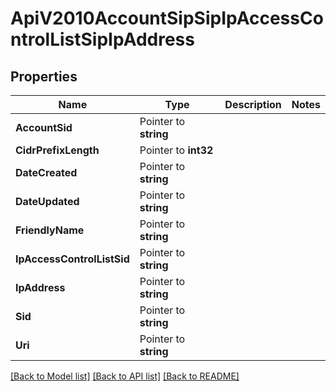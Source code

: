 # ApiV2010AccountSipSipIpAccessControlListSipIpAddress

## Properties

Name | Type | Description | Notes
------------ | ------------- | ------------- | -------------
**AccountSid** | Pointer to **string** |  |
**CidrPrefixLength** | Pointer to **int32** |  |
**DateCreated** | Pointer to **string** |  |
**DateUpdated** | Pointer to **string** |  |
**FriendlyName** | Pointer to **string** |  |
**IpAccessControlListSid** | Pointer to **string** |  |
**IpAddress** | Pointer to **string** |  |
**Sid** | Pointer to **string** |  |
**Uri** | Pointer to **string** |  |

[[Back to Model list]](../README.md#documentation-for-models) [[Back to API list]](../README.md#documentation-for-api-endpoints) [[Back to README]](../README.md)


